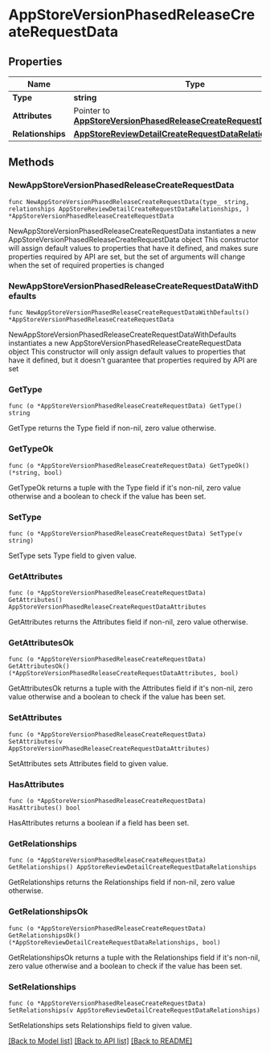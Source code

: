 # AppStoreVersionPhasedReleaseCreateRequestData

## Properties

Name | Type | Description | Notes
------------ | ------------- | ------------- | -------------
**Type** | **string** |  | 
**Attributes** | Pointer to [**AppStoreVersionPhasedReleaseCreateRequestDataAttributes**](AppStoreVersionPhasedReleaseCreateRequest_data_attributes.md) |  | [optional] 
**Relationships** | [**AppStoreReviewDetailCreateRequestDataRelationships**](AppStoreReviewDetailCreateRequest_data_relationships.md) |  | 

## Methods

### NewAppStoreVersionPhasedReleaseCreateRequestData

`func NewAppStoreVersionPhasedReleaseCreateRequestData(type_ string, relationships AppStoreReviewDetailCreateRequestDataRelationships, ) *AppStoreVersionPhasedReleaseCreateRequestData`

NewAppStoreVersionPhasedReleaseCreateRequestData instantiates a new AppStoreVersionPhasedReleaseCreateRequestData object
This constructor will assign default values to properties that have it defined,
and makes sure properties required by API are set, but the set of arguments
will change when the set of required properties is changed

### NewAppStoreVersionPhasedReleaseCreateRequestDataWithDefaults

`func NewAppStoreVersionPhasedReleaseCreateRequestDataWithDefaults() *AppStoreVersionPhasedReleaseCreateRequestData`

NewAppStoreVersionPhasedReleaseCreateRequestDataWithDefaults instantiates a new AppStoreVersionPhasedReleaseCreateRequestData object
This constructor will only assign default values to properties that have it defined,
but it doesn't guarantee that properties required by API are set

### GetType

`func (o *AppStoreVersionPhasedReleaseCreateRequestData) GetType() string`

GetType returns the Type field if non-nil, zero value otherwise.

### GetTypeOk

`func (o *AppStoreVersionPhasedReleaseCreateRequestData) GetTypeOk() (*string, bool)`

GetTypeOk returns a tuple with the Type field if it's non-nil, zero value otherwise
and a boolean to check if the value has been set.

### SetType

`func (o *AppStoreVersionPhasedReleaseCreateRequestData) SetType(v string)`

SetType sets Type field to given value.


### GetAttributes

`func (o *AppStoreVersionPhasedReleaseCreateRequestData) GetAttributes() AppStoreVersionPhasedReleaseCreateRequestDataAttributes`

GetAttributes returns the Attributes field if non-nil, zero value otherwise.

### GetAttributesOk

`func (o *AppStoreVersionPhasedReleaseCreateRequestData) GetAttributesOk() (*AppStoreVersionPhasedReleaseCreateRequestDataAttributes, bool)`

GetAttributesOk returns a tuple with the Attributes field if it's non-nil, zero value otherwise
and a boolean to check if the value has been set.

### SetAttributes

`func (o *AppStoreVersionPhasedReleaseCreateRequestData) SetAttributes(v AppStoreVersionPhasedReleaseCreateRequestDataAttributes)`

SetAttributes sets Attributes field to given value.

### HasAttributes

`func (o *AppStoreVersionPhasedReleaseCreateRequestData) HasAttributes() bool`

HasAttributes returns a boolean if a field has been set.

### GetRelationships

`func (o *AppStoreVersionPhasedReleaseCreateRequestData) GetRelationships() AppStoreReviewDetailCreateRequestDataRelationships`

GetRelationships returns the Relationships field if non-nil, zero value otherwise.

### GetRelationshipsOk

`func (o *AppStoreVersionPhasedReleaseCreateRequestData) GetRelationshipsOk() (*AppStoreReviewDetailCreateRequestDataRelationships, bool)`

GetRelationshipsOk returns a tuple with the Relationships field if it's non-nil, zero value otherwise
and a boolean to check if the value has been set.

### SetRelationships

`func (o *AppStoreVersionPhasedReleaseCreateRequestData) SetRelationships(v AppStoreReviewDetailCreateRequestDataRelationships)`

SetRelationships sets Relationships field to given value.



[[Back to Model list]](../README.md#documentation-for-models) [[Back to API list]](../README.md#documentation-for-api-endpoints) [[Back to README]](../README.md)


